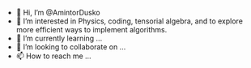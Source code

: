 - 👋 Hi, I’m @AmintorDusko
- 👀 I’m interested in Physics, coding, tensorial algebra, and to explore more efficient ways to implement algorithms. 
- 🌱 I’m currently learning ...
- 💞️ I’m looking to collaborate on ...
- 📫 How to reach me ...

<!---
AmintorDusko/AmintorDusko is a ✨ special ✨ repository because its `README.md` (this file) appears on your GitHub profile.
You can click the Preview link to take a look at your changes.
--->
